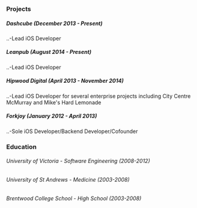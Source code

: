 ### Projects
##### Dashcube (December 2013 - Present)
..-Lead iOS Developer

##### Leanpub (August 2014 - Present)
..-Lead iOS Developer

##### Hipwood Digital (April 2013 - November 2014)
..-Lead iOS Developer for several enterprise projects including City Centre McMurray and Mike's Hard Lemonade

##### Forkjoy (January 2012 - April 2013)
..-Sole iOS Developer/Backend Developer/Cofounder

### Education
###### University of Victoria - Software Engineering (2008-2012)
###### University of St Andrews - Medicine (2003-2008)
###### Brentwood College School - High School (2003-2008)
